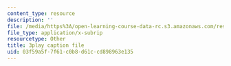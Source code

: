 ```yaml
---
content_type: resource
description: ''
file: /media/https%3A/open-learning-course-data-rc.s3.amazonaws.com/res-6-008-digital-signal-processing-spring-2011/03f59a5f7f61c0b8d61ccd898963e135_zBJMh-m9b1E.srt
file_type: application/x-subrip
resourcetype: Other
title: 3play caption file
uid: 03f59a5f-7f61-c0b8-d61c-cd898963e135
---
```

